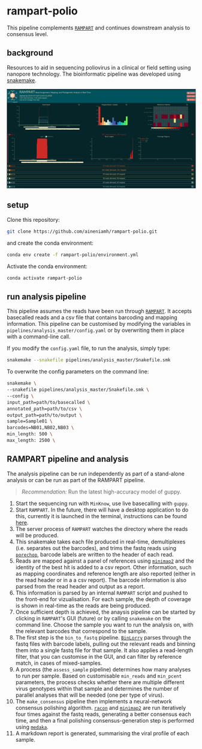 # rampart-polio

This pipeline complements [``RAMPART``](https://github.com/artic-network/rampart) and continues downstream analysis to consensus level.

## background

Resources to aid in sequencing poliovirus in a clinical or field setting using nanopore technology. The bioinformatic pipeline was developed using [snakemake](https://snakemake.readthedocs.io/en/stable/). 


<img src="https://github.com/aineniamh/rampart-polio/blob/master/figures/polio_rampart.png">

## setup

Clone this repository:

```bash
git clone https://github.com/aineniamh/rampart-polio.git
```

and create the conda environment:

```bash
conda env create -f rampart-polio/environment.yml
```

Activate the conda environment:

```bash
conda activate rampart-polio
```
## run analysis pipeline

This pipeline assumes the reads have been run through [``RAMPART``](https://github.com/artic-network/rampart). It accepts basecalled reads and a csv file that contains barcoding and mapping information. This pipeline can be customised by modifying the variables in ``pipelines/analysis_master/config.yaml`` or by overwriting them in place with a command-line call.

If you modify the ``config.yaml`` file, to run the analysis, simply type:
```bash
snakemake --snakefile pipelines/analysis_master/Snakefile.smk
```

To overwrite the config parameters on the command line:

```bash
snakemake \
--snakefile pipelines/analysis_master/Snakefile.smk \
--config \
input_path=path/to/basecalled \
annotated_path=path/to/csv \
output_path=path/to/output \
sample=Sample01 \
barcodes=NB01,NB02,NB03 \
min_length: 500 \
max_length: 2500 \
```

## RAMPART pipeline and analysis

The analysis pipeline can be run independently as part of a stand-alone analysis or can be run as part of the RAMPART pipeline. 

> *Recommendation:* Run the latest high-accuracy model of guppy.

1. Start the sequencing run with ``MinKnow``, use live basecalling with ``guppy``.
2. Start ``RAMPART``. In the future, there will have a desktop application to do this, currently it is launched in the terminal, instructions can be found [here](https://github.com/artic-network/rampart).
3. The server process of ``RAMPART`` watches the directory where the reads will be produced.
4. This snakemake takes each file produced in real-time, demultiplexes (i.e. separates out the barcodes), and trims the fastq reads using [``porechop``](https://github.com/rambaut/Porechop), barcode labels are written to the header of each read.
5. Reads are mapped against a panel of references using [``minimap2``](https://github.com/lh3/minimap2) and the identity of the best hit is added to  a csv report. Other information, such as mapping coordinates and reference length are also reported (either in the read header or in a a csv report). The barcode information is also parsed from the read header and output as a report.
6. This information is parsed by an internal ``RAMPART`` script and pushed to the front-end for vizualisation. For each sample, the depth of coverage is shown in real-time as the reads are being produced.
7. Once sufficient depth is achieved, the anaysis pipeline can be started by clicking in ``RAMPART``'s GUI (future) or by calling ``snakemake`` on the command line. Choose the sample you want to run the analysis on, with the relevant barcodes that correspond to the sample.
8. The first step is the ``bin_to_fastq`` pipeline. [``BinLorry``](https://github.com/rambaut/binlorry) parses through the fastq files with barcode labels, pulling out the relevant reads and binning them into a single fastq file for that sample. It also applies a read-length filter, that you can customise in the GUI, and can filter by reference match, in cases of mixed-samples.
9. A process (the ``assess_sample`` pipeline) determines how many analyses to run per sample. Based on customisable ``min_reads`` and ``min_pcent`` parameters, the process checks whether there are multiple different virus genotypes within that sample and determines the number of parallel analyses that will be needed (one per type of virus).
10. The ``make_consensus`` pipeline then implements a neural-network consensus polishing algorithm. [``racon``](https://github.com/isovic/racon) and [``minimap2``](https://github.com/lh3/minimap2) are run iteratively four times against the fastq reads, generating a better consensus each time, and then a final polishing consensus-generation step is performed using [``medaka``](https://github.com/nanoporetech/medaka).
11. A markdown report is generated, summarising the viral profile of each sample.
